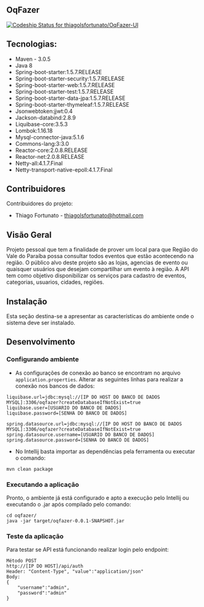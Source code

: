 ## OqFazer ##

[ ![Codeship Status for thiagolsfortunato/OqFazer-UI](https://app.codeship.com/projects/1abfe470-3b31-0136-36f6-4aa2219ea767/status?branch=master)](https://app.codeship.com/projects/290283)

## Tecnologias: ##

- Maven - 3.0.5
- Java 8
- Spring-boot-starter:1.5.7.RELEASE
- Spring-boot-starter-security:1.5.7.RELEASE
- Spring-boot-starter-web:1.5.7.RELEASE
- Spring-boot-starter-test:1.5.7.RELEASE
- Spring-boot-starter-data-jpa:1.5.7.RELEASE
- Spring-boot-starter-thymeleaf:1.5.7.RELEASE
- Jsonwebtoken:jjwt:0.4
- Jackson-databind:2.8.9
- Liquibase-core:3.5.3
- Lombok:1.16.18
- Mysql-connector-java:5.1.6
- Commons-lang:3:3.0
- Reactor-core:2.0.8.RELEASE
- Reactor-net:2.0.8.RELEASE
- Netty-all:4.1.7.Final
- Netty-transport-native-epoll:4.1.7.Final

## Contribuidores

Contribuidores do projeto:
- Thiago Fortunato - thiagolsfortunato@hotmail.com


## Visão Geral

Projeto pessoal que tem a finalidade de prover um local para que Região do Vale do Paraíba possa consultar todos eventos que estão acontecendo na região.
O público alvo deste projeto são as lojas, agencias de evento ou quaisquer usuários que desejam compartilhar um evento à região. 
A API tem como objetivo disponibilizar os serviços para cadastro de eventos, categorias, usuarios, cidades, regiões.

## Instalação

Esta seção destina-se a apresentar as características do ambiente onde o sistema deve ser instalado.

## Desenvolvimento

### Configurando ambiente

- As configurações de conexão ao banco se encontram no arquivo 
`application.properties`. Alterar as seguintes linhas para realizar 
a conexão nos bancos de dados:
```shell
liquibase.url=jdbc:mysql://[IP DO HOST DO BANCO DE DADOS MYSQL]:3306/oqfazer?createDatabaseIfNotExist=true
liquibase.user=[USUARIO DO BANCO DE DADOS]
liquibase.password=[SENHA DO BANCO DE DADOS]
```
```shell
spring.datasource.url=jdbc:mysql://[IP DO HOST DO BANCO DE DADOS MYSQL]:3306/oqfazer?createDatabaseIfNotExist=true
spring.datasource.username=[USUARIO DO BANCO DE DADOS]
spring.datasource.password=[SENHA DO BANCO DE DADOS]
```

- No Intellij basta importar as dependências pela ferramenta ou executar o comando:
```shell
mvn clean package
```

### Executando a aplicação
Pronto, o ambiente já está configurado e apto a execução
 pelo Intellij ou executando o .jar após compilado 
 pelo comando:
```shell
cd oqfazer/
java -jar target/oqfazer-0.0.1-SNAPSHOT.jar
```

### Teste da aplicação
Para testar se API está funcionando realizar login pelo endpoint:
```shell
Método POST
http://[IP DO HOST]/api/auth
Header: "Content-Type", "value":"application/json"
Body: 
{
    "username":"admin",
    "password":"admin"
}
```
